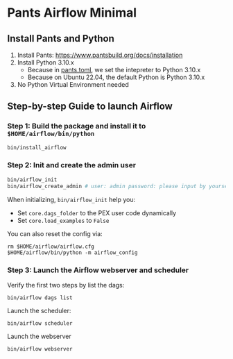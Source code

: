 # Pants Airflow Minimal
## Install Pants and Python
1. Install Pants: https://www.pantsbuild.org/docs/installation
2. Install Python 3.10.x
   + Because in [pants.toml](pants.toml), we set the intepreter to Python 3.10.x
   + Because on Ubuntu 22.04, the default Python is Python 3.10.x
3. No Python Virtual Environment needed
## Step-by-step Guide to launch Airflow
### Step 1: Build the package and install it to `$HOME/airflow/bin/python`
``` bash
bin/install_airflow
```

### Step 2: Init and create the admin user
``` bash
bin/airflow_init
bin/airflow_create_admin # user: admin password: please input by yourself
```

When initializing, `bin/airflow_init` help you:
+ Set `core.dags_folder` to the PEX user code dynamically
+ Set `core.load_examples` to `False`

You can also reset the config via:
```
rm $HOME/airflow/airflow.cfg
$HOME/airflow/bin/python -m airflow_config
```

### Step 3: Launch the Airflow webserver and scheduler
Verify the first two steps by list the dags:
```
bin/airflow dags list
```

Launch the scheduler:
```
bin/airflow scheduler
```

Launch the webserver
```
bin/airflow webserver
```
